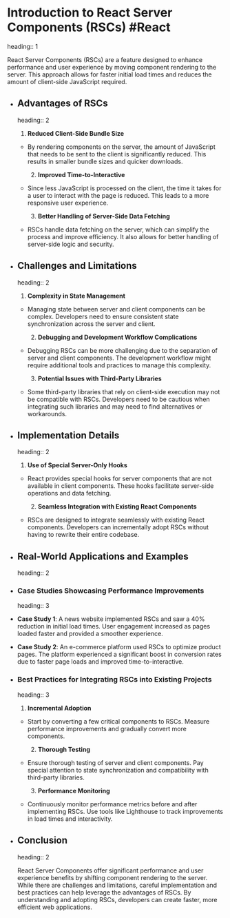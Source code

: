 # Introduction to React Server Components (RSCs) #React
heading:: 1

React Server Components (RSCs) are a feature designed to enhance performance and user experience by moving component rendering to the server. This approach allows for faster initial load times and reduces the amount of client-side JavaScript required.
- ## Advantages of RSCs
  heading:: 2
  
  1. **Reduced Client-Side Bundle Size**
	- By rendering components on the server, the amount of JavaScript that needs to be sent to the client is significantly reduced. This results in smaller bundle sizes and quicker downloads.
	  
	  2. **Improved Time-to-Interactive**
	- Since less JavaScript is processed on the client, the time it takes for a user to interact with the page is reduced. This leads to a more responsive user experience.
	  
	  3. **Better Handling of Server-Side Data Fetching**
	- RSCs handle data fetching on the server, which can simplify the process and improve efficiency. It also allows for better handling of server-side logic and security.
- ## Challenges and Limitations
  heading:: 2
  
  1. **Complexity in State Management**
	- Managing state between server and client components can be complex. Developers need to ensure consistent state synchronization across the server and client.
	  
	  2. **Debugging and Development Workflow Complications**
	- Debugging RSCs can be more challenging due to the separation of server and client components. The development workflow might require additional tools and practices to manage this complexity.
	  
	  3. **Potential Issues with Third-Party Libraries**
	- Some third-party libraries that rely on client-side execution may not be compatible with RSCs. Developers need to be cautious when integrating such libraries and may need to find alternatives or workarounds.
- ## Implementation Details
  heading:: 2
  
  1. **Use of Special Server-Only Hooks**
	- React provides special hooks for server components that are not available in client components. These hooks facilitate server-side operations and data fetching.
	  
	  2. **Seamless Integration with Existing React Components**
	- RSCs are designed to integrate seamlessly with existing React components. Developers can incrementally adopt RSCs without having to rewrite their entire codebase.
- ## Real-World Applications and Examples
  heading:: 2
- ### Case Studies Showcasing Performance Improvements
  heading:: 3
- **Case Study 1**: A news website implemented RSCs and saw a 40% reduction in initial load times. User engagement increased as pages loaded faster and provided a smoother experience.
- **Case Study 2**: An e-commerce platform used RSCs to optimize product pages. The platform experienced a significant boost in conversion rates due to faster page loads and improved time-to-interactive.
- ### Best Practices for Integrating RSCs into Existing Projects
  heading:: 3
  
  1. **Incremental Adoption**
	- Start by converting a few critical components to RSCs. Measure performance improvements and gradually convert more components.
	  
	  2. **Thorough Testing**
	- Ensure thorough testing of server and client components. Pay special attention to state synchronization and compatibility with third-party libraries.
	  
	  3. **Performance Monitoring**
	- Continuously monitor performance metrics before and after implementing RSCs. Use tools like Lighthouse to track improvements in load times and interactivity.
- ## Conclusion
  heading:: 2
  
  React Server Components offer significant performance and user experience benefits by shifting component rendering to the server. While there are challenges and limitations, careful implementation and best practices can help leverage the advantages of RSCs. By understanding and adopting RSCs, developers can create faster, more efficient web applications.